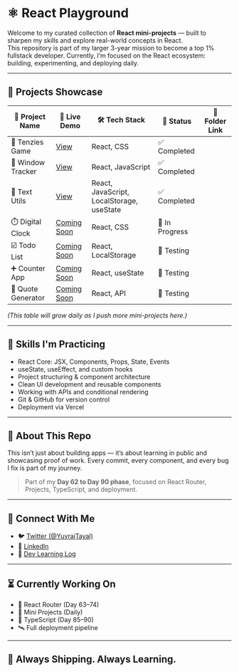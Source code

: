 # ⚛️ React Playground

Welcome to my curated collection of **React mini-projects** — built to sharpen my skills and explore real-world concepts in React.  
This repository is part of my larger 3-year mission to become a top 1% fullstack developer. Currently, I’m focused on the React ecosystem: building, experimenting, and deploying daily.

---

## 🚀 Projects Showcase

| 📁 Project Name | 🔗 Live Demo | 🛠️ Tech Stack | 📌 Status |📁 Folder Link |
|----------------|--------------|----------------|------------|------------|
| 🎲 Tenzies Game | [View](https://react-playground-tenzies.vercel.app/) | React, CSS | ✅ Completed |
| 📏 Window Tracker | [View](https://react-playground-windowtracker.vercel.app/) | React, JavaScript | ✅ Completed |
| 📃 Text Utils | [View](https://front-end-projects-theta.vercel.app/) | React, JavaScript, LocalStorage, useState | ✅ Completed |
| ⏱️ Digital Clock | [Coming Soon]() | React, CSS | 🚧 In Progress |
| ☑️ Todo List | [Coming Soon]() | React, LocalStorage | 🧪 Testing |
| ➕ Counter App | [Coming Soon]() | React, useState | 🧪 Testing |
| 💬 Quote Generator | [Coming Soon]() | React, API | 🧪 Testing |

_(This table will grow daily as I push more mini-projects here.)_

---

## 🧠 Skills I'm Practicing

- React Core: JSX, Components, Props, State, Events
- useState, useEffect, and custom hooks
- Project structuring & component architecture
- Clean UI development and reusable components
- Working with APIs and conditional rendering
- Git & GitHub for version control
- Deployment via Vercel

---

## 📌 About This Repo

This isn’t just about building apps — it’s about learning in public and showcasing proof of work. Every commit, every component, and every bug I fix is part of my journey.

> Part of my **Day 62 to Day 90 phase**, focused on React Router, Projects, TypeScript, and deployment.

---

## 🧵 Connect With Me

- 🐦 [Twitter (@YuvrajTayal)](https://x.com/YuvrajTayal)
- 💼 [LinkedIn](https://www.linkedin.com/in/yuvraj-tayal-7a3a48356/)
- 📓 [Dev Learning Log](https://github.com/YuvrajTayal1202/dev-learning-journey)

---

## ⏳ Currently Working On

- 🧩 React Router (Day 63–74)
- 🔨 Mini Projects (Daily)
- 🧠 TypeScript (Day 85–90)
- 🛰️ Full deployment pipeline

---

## 🏁 Always Shipping. Always Learning.
